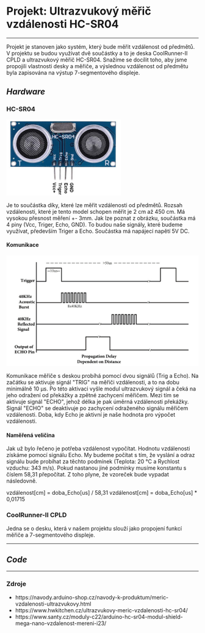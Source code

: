   <h1><b>Projekt: Ultrazvukový měřič vzdálenosti HC-SR04</b></h1>
<hr>
  <p>
    Projekt je stanoven jako systém, který bude měřit vzdálenost od předmětů. V projektu se budou využívat dvě součástky a to je deska CoolRunner-II CPLD a ultrazvukový měřič HC-SR04. Snažíme se docílit toho, aby jsme propojili vlastnosti desky a měřiče, a výslednou vzdálenost od předmětu byla zapisována na výstup 7-segmentového displeje.
  </p>
<h2><i>Hardware</i></h2>
  <h3>HC-SR04</h3>
    <img src="img/HC-SR04-PINOUT.jpg" alt="pinout" width="300px" height="200px" />
    <p>
      Je to součástka díky, které lze měřit vzdálenosti od předmětů. Rozsah vzdálenosti, které je tento model schopen měřit je 2 cm až 450 cm. Má vysokou přesnost měření +- 3mm. Jak lze poznat z obrázku, součástka má 4 piny (Vcc, Triger, Echo, GND). To budou naše signály, které budeme využívat, především Triger a Echo. Součástka má napájecí napětí 5V DC.
    </p>
    <h4>Komunikace</h4>
      <img src="img/HC-SR04_komunikace.png" alt="Komunikace" width="" height="" />
      <p>
        Komunikace měřiče s deskou probíhá pomocí dvou signálů (Trig a Echo). Na začátku se aktivuje signál "TRIG" na měřiči vzdálenosti, a to na dobu minimálně 10 μs. Po této aktivaci vyšle modul ultrazvukový signál a čeká na jeho odražení od překážky a zpětné zachycení měřičem. Mezi tím se aktivuje signál "ECHO", jehož délka je pak úměrná vzdálenosti překážky. Signál "ECHO" se deaktivuje po zachycení odraženého signálu měřičem vzdálenosti. Doba, kdy Echo je aktivní je naše hodnota pro výpočet vzdálenosti.
      </p>
    <h4>Naměřená veličina</h4>
      <p>
        Jak už bylo řečeno je potřeba vzdálenost vypočítat. Hodnotu vzdálenosti získáme pomocí signálu Echo. My budeme počítat s tím, že vyslání a odraz signálu bude probíhat za těchto podmínek (Teplota: 20 °C a Rychlost vzduchu: 343 m/s). Pokud nastanou jiné podmínky musíme konstantu s číslem 58,31 přepočítat. Z toho plyne, že vzoreček bude vypadat následovně. 
      </p>
      <p>
        vzdálenost[cm] = doba_Echo[us] / 58,31
        vzdálenost[cm] = doba_Echo[us] * 0,01715
      </p>
 <!--      <p>
        Jelikož je dělení ve VHDL jazyku složitější než násobení, tak lze použít vzoreček z fyziky s = v * t. Kde s je naše vzdálenost v cm, pak v je rychlost světla při 20 °C a to je 343 m/s. Rychlost převedeme na cm/us, a to je 0,0343 cm/us. Náš výsledek z Echa je v us, proto musíme převést i rychlost. Konečnou vzdálenost musíme vydělit dvěma, protože výsledek je vzdálenost signálu oběma směry.
      </p>
      <p>
        vzdálenost[cm] = doba_Echo[us] * 0,0343 * 0,5
      </p> -->
  <h3>CoolRunner-II CPLD</h3>
    <p>
      Jedna se o desku, která v našem projektu slouží jako propojení funkcí měřiče a 7-segmentového displeje.         
    </p>
<hr>
<h2><i>Code</i></h2>
  <p></p>
<hr>
  <h3>Zdroje</h3>
<ul>
  <li>https://navody.arduino-shop.cz/navody-k-produktum/meric-vzdalenosti-ultrazvukovy.html</li>
  <li>https://www.hwkitchen.cz/ultrazvukovy-meric-vzdalenosti-hc-sr04/</li>
  <li>https://www.santy.cz/moduly-c22/arduino-hc-sr04-modul-shield-mega-nano-vzdalenost-mereni-i23/</li>
</ul>
